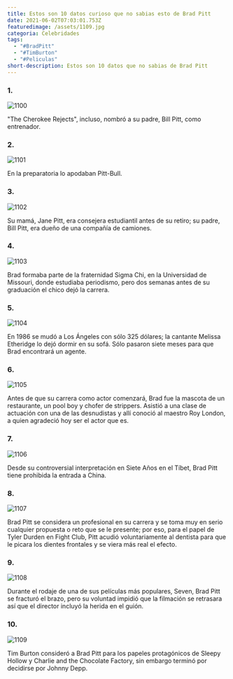```yaml
---
title: Estos son 10 datos curioso que no sabias esto de Brad Pitt
date: 2021-06-02T07:03:01.753Z
featuredimage: /assets/1109.jpg
categoria: Celebridades
tags:
  - "#BradPitt"
  - "#TimBurton"
  - "#Peliculas"
short-description: Estos son 10 datos que no sabias de Brad Pitt
---
```

### 1.

![1100](/assets/1100.jpg "1100")

"The Cherokee Rejects", incluso, nombró a su padre, Bill Pitt, como entrenador.

### 2.

![1101](/assets/1101.jpg "1101")

En la preparatoria lo apodaban Pitt-Bull.

### 3.

![1102](/assets/1102.jpeg "1102")

Su mamá, Jane Pitt, era consejera estudiantil antes de su retiro; su padre, Bill Pitt, era dueño de una compañía de camiones.

### 4.

![1103](/assets/1103.jpg "1103")

Brad formaba parte de la fraternidad Sigma Chi, en la Universidad de Missouri, donde estudiaba periodismo, pero dos semanas antes de su graduación el chico dejó la carrera.

### 5.

![1104](/assets/1104.jpg "1104")

En 1986 se mudó a Los Ángeles con sólo 325 dólares; la cantante Melissa Etheridge lo dejó dormir en su sofá. Sólo pasaron siete meses para que Brad encontrará un agente.

### 6.

![1105](/assets/1105.jpeg "1105")

Antes de que su carrera como actor comenzará, Brad fue la mascota de un restaurante, un pool boy y chofer de strippers. Asistió a una clase de actuación con una de las desnudistas y allí conoció al maestro Roy London, a quien agradeció hoy ser el actor que es.

### 7.

![1106](/assets/1106.jpg "1106")

Desde su controversial interpretación en Siete Años en el Tíbet, Brad Pitt tiene prohibida la entrada a China.

### 8.

![1107](/assets/1107.jpg "1107")

Brad Pitt se considera un profesional en su carrera y se toma muy en serio cualquier propuesta o reto que se le presente; por eso, para el papel de Tyler Durden en Fight Club, Pitt acudió voluntariamente al dentista para que le picara los dientes frontales y se viera más real el efecto.

### 9.

![1108](/assets/1108.jpg "1108")

Durante el rodaje de una de sus películas más populares, Seven, Brad Pitt se fracturó el brazo, pero su voluntad impidió que la filmación se retrasara así que el director incluyó la herida en el guión.

### 10.

![1109](/assets/1109.jpg "1109")

Tim Burton consideró a Brad Pitt para los papeles protagónicos de Sleepy Hollow y Charlie and the Chocolate Factory, sin embargo terminó por decidirse por Johnny Depp.